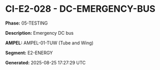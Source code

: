 # CI-E2-028 - DC-EMERGENCY-BUS

**Phase:** 05-TESTING

**Description:** Emergency DC bus

**AMPEL:** AMPEL-01-TUW (Tube and Wing)

**Segment:** E2-ENERGY

**Generated:** 2025-08-25 17:27:29 UTC
